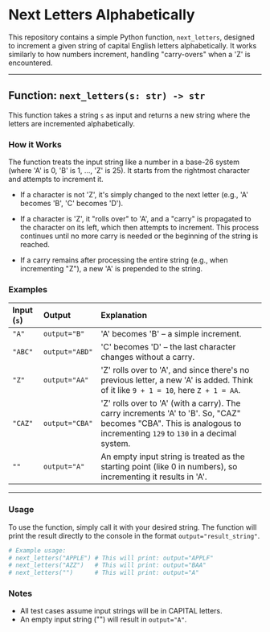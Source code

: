 # Next Letters Alphabetically

This repository contains a simple Python function, `next_letters`, designed to increment a given string of capital English letters alphabetically. It works similarly to how numbers increment, handling "carry-overs" when a 'Z' is encountered.

---

## Function: `next_letters(s: str) -> str`

This function takes a string `s` as input and returns a new string where the letters are incremented alphabetically.

### How it Works

The function treats the input string like a number in a base-26 system (where 'A' is 0, 'B' is 1, ..., 'Z' is 25). It starts from the rightmost character and attempts to increment it.

* If a character is not 'Z', it's simply changed to the next letter (e.g., 'A' becomes 'B', 'C' becomes 'D').

* If a character is 'Z', it "rolls over" to 'A', and a "carry" is propagated to the character on its left, which then attempts to increment. This process continues until no more carry is needed or the beginning of the string is reached.

* If a carry remains after processing the entire string (e.g., when incrementing "Z"), a new 'A' is prepended to the string.

### Examples

| Input (`s`) | Output        | Explanation                                                                                                                                                                                            |
| :---------- | :------------ | :----------------------------------------------------------------------------------------------------------------------------------------------------------------------------------------------------- |
| `"A"`       | `output="B"`  | 'A' becomes 'B' – a simple increment.                                                                                                                                                                |
| `"ABC"`     | `output="ABD"` | 'C' becomes 'D' – the last character changes without a carry.                                                                                                                                          |
| `"Z"`       | `output="AA"` | 'Z' rolls over to 'A', and since there's no previous letter, a new 'A' is added. Think of it like `9 + 1 = 10`, here `Z + 1 = AA`.                                                                |
| `"CAZ"`     | `output="CBA"` | 'Z' rolls over to 'A' (with a carry). The carry increments 'A' to 'B'. So, "CAZ" becomes "CBA". This is analogous to incrementing `129` to `130` in a decimal system.                                |
| `""`        | `output="A"`  | An empty input string is treated as the starting point (like 0 in numbers), so incrementing it results in 'A'.                                                                                          |

---

### Usage

To use the function, simply call it with your desired string. The function will print the result directly to the console in the format `output="result_string"`.

```python
# Example usage:
# next_letters("APPLE") # This will print: output="APPLF"
# next_letters("AZZ")   # This will print: output="BAA"
# next_letters("")      # This will print: output="A"
```
### Notes

- All test cases assume input strings will be in CAPITAL letters.
- An empty input string ("") will result in `output="A"`.

